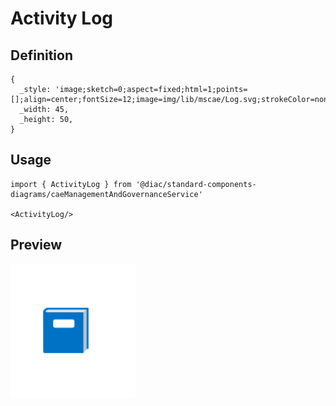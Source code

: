 # Activity Log

## Definition

```
{
  _style: 'image;sketch=0;aspect=fixed;html=1;points=[];align=center;fontSize=12;image=img/lib/mscae/Log.svg;strokeColor=none;',
  _width: 45,
  _height: 50,
}
```

## Usage

```
import { ActivityLog } from '@diac/standard-components-diagrams/caeManagementAndGovernanceService'

<ActivityLog/>
```

## Preview

<img src="./activity-log.png" width="200"/>
